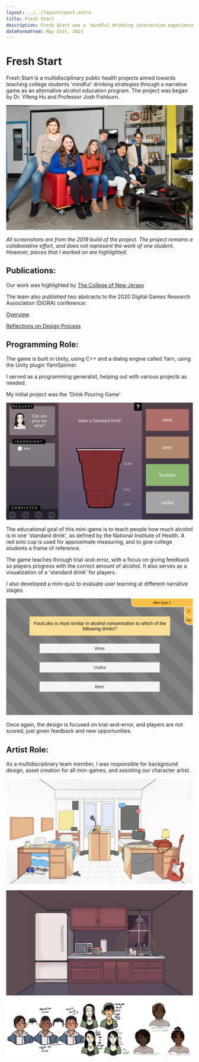 ```yaml
---
layout: ../../layouts/post.astro
title: Fresh Start 
description: Fresh Start was a 'mindful drinking interactive experience' to promote healthy drinking habits in college students. 
dateFormatted: May 31st, 2021
---
```


# Fresh Start

Fresh Start is a multidisciplinary public health projects aimed towards teaching college students 'mindful' drinking strategies through a narrative game as an alternative alcohol education program. The project was began by Dr. Yifeng Hu and Professor Josh Fishburn.

![Team Photo](/public/assets/images/posts/fs_team.jpg)

*All screenshots are from the 2019 build of the project. The project remains a collaborative effort, and does not represent the work of one student. However, pieces that I worked on are highlighted.*

## Publications:  

Our work was highlighted by [The College of New Jersey](https://news.tcnj.edu/2020/01/27/fresh-approach-to-alcohol-education/)

The team also published two abstracts to the 2020 Digital Games Research Association (DiGRA) conference:

[Overview](http://www.digra.org/digital-library/publications/fresh-start-an-innovative-video-game-to-educate-first-year-college-students-about-mindful-drinking/)


[Reflections on Design Process](http://www.digra.org/digital-library/publications/reflection-on-a-design-process-for-an-educational-game-on-mindful-drinking/ )

## Programming Role: 

The game is built in Unity, using C++ and a dialog engine called Yarn, using the Unity plugin YarnSpinner. 

I​​​​​​ served as a programming generalist, helping out with various projects as needed. 

My initial project was the 'Drink Pouring Game'

![Alcohol Pouring Game](/public/assets/images/posts/fs_drinkgame.png)

The educational goal of this mini-game is to teach people how much alcohol is in one 'standard drink', as defined by the National Institute of Health. A red solo cup is used for approximate measuring, and to give college students a frame of reference. 

The game teaches through trial-and-error, with a focus on giving feedback so players progress with the correct amount of alcohol. It also serves as a visualization of a 'standard drink' for players. 

I also developed a mini-quiz to evaluate user learning at different narrative stages. 

![Quiz Game](/public/assets/images/posts/fs_mini_quiz.png)

Once again, the design is focused on trial-and-error, and players are not scored, just given feedback and new opportunities. 

## Artist Role: 

As a multidisciplinary team member, I was responsible for background design, asset creation for all mini-games, and assisting our character artist.

![TCNJ Dorms](/public/assets/images/posts/fs_background.png)

![Off-Campus Party Kitchen](/public/assets/images/posts/fs_background_party.png)

![Suggestions for adding more diversity in the characters](/public/assets/images/posts/fs_diversity.png)